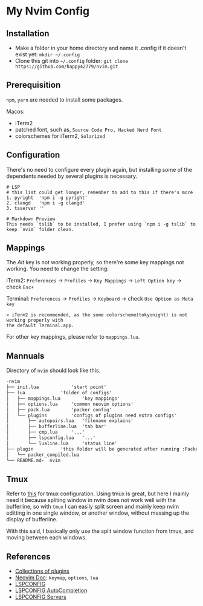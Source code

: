 # My Nvim Config
## Installation
- Make a folder in your home directory and name it .config if it doesn't exist yet: `mkdir ~/.config`
- Clone this git into `~/.config` folder: 
	`git clone https://github.com/happy42779/nvim.git`

## Prerequisition
`npm`, `yarn` are needed to install some packages.

Macos: 
+ iTerm2
+ patched font, such as, `Source Code Pro, Hacked Nerd Font`
+ colorschemes for iTerm2, `Solarized`


## Configuration
There's no need to configure every plugin again, but installing some of the dependents needed by several plugins is necessary.
```
# LSP 
# this list could get longer, remember to add to this if there's more
1. pyright	'npm i -g pyright'
2. clangd	'npm i -g clangd'
3. tsserver ''

# Markdown Preview
This needs `tslib` to be installed, I prefer using `npm i -g tslib` to keep `nvim` folder clean.

```

## Mappings
The	*Alt* key is not working properly, so there're some key mappings not working. You need to change the setting: 

iTerm2: `Preferences` -> `Profiles` -> `Key Mappings` -> `Left Option key` -> check `Esc+`

Terminal: `Preferences` -> `Profiles` -> `Keyboard` -> check `Use Option as Meta key`

	> iTerm2 is recommended, as the some colorscheme(tokyonight) is not working properly with 
	the default Terminal.app.

For other key mappings, please refer to `mappings.lua`. 

## Mannuals
Directory of `nvim` should look like this.
```md
-nvim
├── init.lua			'start point'
├── lua				'folder of configs'	
│   ├── mappings.lua		'key mappings'	
│   ├── options.lua		'common neovim options'	
│   ├── pack.lua		'packer config'
│   └── plugins			'configs of plugins need extra configs'
│       ├── autopairs.lua	'filename explains'
│       ├── bufferline.lua	'tab bar'
│       ├── cmp.lua		'...'
│       ├── lspconfig.lua	'...'
│       └── lualine.lua		'status line'	
├── plugin			'this folder will be generated after running :PackerCompile'
│   └── packer_compiled.lua	
└── README.md-	nvim

```

## Tmux
Refer to [this](https://github.com/happy42779/.my-terminal.git) for tmux configuration. Using tmux is great, but here I mainly need it because spliting window in nvim does not work well with the bufferline, so with `tmux` I can easily split screen and mainly keep nvim editting in one single window, or another window, without messing up the display of bufferline.

With this said, I basically only use the split window function from tmux, and moving between each windows.

## References
- [Collections of plugins](https://github.com/rockerBOO/awesome-neovim)
- [Neovim Doc](https://neovim.io/doc/user/index.html): `keymap`, `options`, `lua`
- [LSPCONFIG](https://github.com/neovim/nvim-lspconfig)
- [LSPCONFIG AutoCompletion](https://github.com/neovim/nvim-lspconfig/wiki/Autocompletion)
- [LSPCONFIG Servers](https://github.com/neovim/nvim-lspconfig/blob/master/doc/server_configurations.md)
